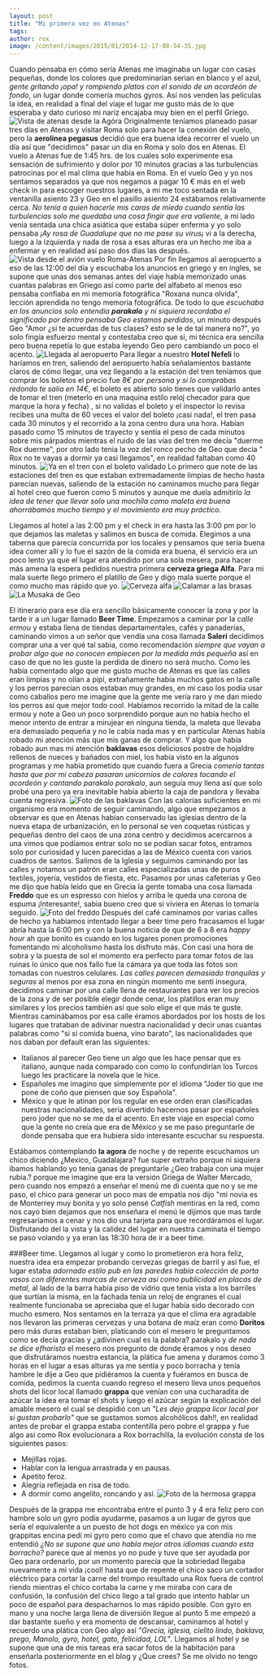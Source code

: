 ```yaml
---
layout: post
title: "Mi primera vez en Atenas"
tags: 
author: rox
image: /content/images/2015/01/2014-12-17-08-54-35.jpg
---
```

Cuando pensaba en cómo sería Atenas me imaginaba un lugar con casas pequeñas, donde los colores que predominarían serian en blanco y el azul, *gente gritando ¡opa! y rompiendo platos con el sonido de un acordeón de fondo*, un lugar donde comería muchos gyros. Así nos venden las películas la idea, en realidad a final del viaje el lugar me gusto más de lo que esperaba y dato curioso mi nariz encajaba muy bien en el perfil Griego.
![Vista de atenas desde la Agóra](/content/images/2015/01/2014-12-17-09-01-55.jpg)
Originalmente teníamos planeado pasar tres días en Atenas y visitar Roma solo para hacer la conexión del vuelo, pero la **aerolínea  pegasus** decidió que era buena idea recorrer el vuelo un día así que "decidimos" pasar un día en Roma y solo dos en Atenas. El vuelo a Atenas fue de 1:45 hrs. de los cuales solo experimente esa sensación de sufrimiento y dolor por 10 minutos gracias a las turbulencias patrocinas por el mal clima que había en Roma. En el vuelo Geo y yo nos sentamos separados  ya que nos negamos a pagar 10 € más en el web check in para escoger nuestros lugares, a mi me toco sentada en la ventanilla asiento 23 y  Geo en el pasillo asiento 24 estábamos relativamente cerca. *No tenía a quien hacerle mis caras de miedo cuando sentía las turbulencias solo me quedaba una cosa fingir que era valiente*, a mi lado venia sentada una chica asiática que estaba súper enferma y yo solo pensaba *¡Ay rosa de Guadalupe que no me pase su virus¡* vi a la derecha, luego a la izquierda y nada de rosa a esas alturas era un hecho me iba a enfermar y en realidad así paso dos días las después.
![Vista desde el avión vuelo Roma-Atenas](/content/images/2015/01/2014-12-16-09-34-38.jpg)
Por fin llegamos al aeropuerto a eso de las 12:00 del día y escuchaba los anuncios en griego y en ingles, se supone que unas dos semanas antes del viaje había memorizado unas cuantas palabras en Griego así como parte del alfabeto al menos eso pensaba confiaba en mi memoria fotográfica "Roxana nunca olvida", lección aprendida no tengo memoria fotográfica. De todo lo que *escuchaba en los anuncios solo entendía **parakalo** y ni siquiera recordaba el significado por dentro pensaba Geo estamos perdidos*, un minuto después Geo "Amor ¿si te acuerdas de tus clases? esto se le de tal manera no?", yo solo fingía esfuerzo mental y contestaba creo que sí, mi técnica era sencilla pero buena repetía lo que estaba leyendo Geo pero cambiando un poco el acento.
![Llegada al aeropuerto](/content/images/2015/01/2014-12-16-12-34-22.jpg)
Para llegar a nuestro **Hotel Nefeli** lo haríamos en tren, saliendo del aeropuerto había señalamientos bastante claros de cómo llegar, una vez llegando a la estación del tren teníamos que comprar los boletos el precio fue *8€ por persona y si lo comprabas redondo te salía en 14€*, el boleto es abierto solo tienes que validarlo antes de tomar el tren (meterlo en una maquina estilo reloj checador para que marque la hora y fecha) , si no validas el boleto y el inspector lo revisa recibes una multa de 60 veces el valor del boleto ¡casi nada!, el tren pasa cada 30 minutos y el recorrido a la zona centro dura una hora. Habían pasado como 15 minutos de trayecto y sentía el peso de cada minutos sobre mis párpados mientras el ruido de las vías del tren me decía "duerme Rox duerme", por otro lado tenia la voz del ronco pecho de Geo que decía " Rox no te vayas a dormir ya casi llegamos", en realidad faltaban como 40 minutos.
![Ya en el tren con el boleto validado](/content/images/2015/01/2014-12-16-13-01-46-1.jpg)
Lo primero que note de las estaciones del tren es que estaban extremadamente limpias de hecho hasta parecían nuevas, saliendo de la estación no caminamos mucho para llegar al hotel creo que fueron como 5 minutos y aunque me duela admitirlo *la idea de tener que llevar solo una mochila como maleta era buena ahorrábamos mucho tiempo y el movimiento era muy práctico.*

Llegamos al hotel a las 2:00 pm y el check in era hasta las 3:00 pm por lo que dejamos las maletas y salimos en busca de comida. Elegimos a una taberna que parecía concurrida por los locales y pensamos que sería buena idea comer allí y lo fue el sazón de la comida era buena, él servicio era un poco lento ya que el lugar era atendido por una sola mesera, para hacer más amena la espera pedidos nuestra primera **cerveza griega Alfa**. Para mi mala suerte llego primero el platillo de Geo y digo mala suerte  porque el como mucho mas rápido que yo.
![Cerveza alfa](/content/images/2015/01/2014-12-16-14-14-02.jpg)
![Calamar a las brasas ](/content/images/2015/01/2014-12-16-14-35-33.jpg)
![La Musaka de Geo](/content/images/2015/01/2014-12-16-14-22-02.jpg)

El itinerario para ese día era sencillo básicamente conocer la zona y por la tarde ir a un lugar llamado **Beer Time**. Empezamos a caminar por la *calle ermou* y estaba llena de tiendas departamentales, cafés y panaderías, caminando vimos a un señor que vendía una cosa llamada **Saleri** decidimos comprar una a ver qué tal sabia, como recomendación *siempre que vayan a probar algo que no conocen empiecen por la medida más pequeña* así en caso de que no les guste la perdida de dinero no será mucho. Como les había comentado algo que me gusto mucho de Atenas es que las calles eran limpias y no olían a pipi, extrañamente había muchos gatos en la calle y los perros parecían osos estaban muy grandes, en mi caso los podía usar como caballos pero me imagine que la gente me vería raro  y me dan miedo los perros así que mejor todo cool.
Habíamos recorrido la mitad de la calle ermou y note a Geo un poco sorprendido porque aun no había hecho el menor intento de entrar a mirujear en ninguna tienda, la maleta que llevaba era demasiado pequeña y no le cabía nada mas y en particular Atenas había robado mi atención más que mis ganas de comprar. Y algo que había robado aun mas mi atención **baklavas** esos deliciosos postre de hojaldre rellenos de nueces y bañados con miel, los había visto en la algunos programas y me había prometido que cuando fuera a Grecia *comería tantas hasta que por mi cabeza pasaran unicornios de colores tocando el acordeón y cantando parakalo parakalo*, aun seguía muy llena así que solo probé una pero ya era inevitable había abierto la caja de pandora y llevaba cuenta regresiva.
![Foto de las baklavas](/content/images/2015/01/2014-12-17-11-39-28.jpg)
Con las calorías suficientes en mi organismo era momento de seguir caminando, algo que empezamos a observar es que en Atenas habían conservado las iglesias dentro de la nueva etapa de urbanización, en lo personal se ven coquetas rústicas y pequeñas dentro del caos de una zona centro y decidimos acercarnos a una vimos que podíamos entrar solo no se podían sacar fotos, entramos solo por curiosidad y lucen parecidas a las de México cuenta con varios cuadros de santos. Salimos de la Iglesia y seguimos caminando por las calles y notamos un patrón eran calles especializadas unas de puros textiles, joyería, vestidos de fiesta, etc. 
Pasamos por unas cafeterías y Geo me dijo que había leído que en Grecia la gente tomaba una cosa llamada **Freddo** que es un espresso con hielos y arriba le queda una corona de espuma ¡Interesante!, sabia bueno creo que si viviera en Atenas lo tomaría seguido.
![Foto del freddo](/content/images/2015/01/2014-12-16-16-33-53.jpg)
Después del café caminamos por varias calles de hecho ya habíamos intentado llegar a beer time pero fracasamos el lugar abría hasta la 6:00 pm y con la buena noticia de que de 6 a 8 era *happy hour* ah que bonito es cuando en los lugares ponen promociones fomentando mi alcoholismo hasta los disfruto más.
Con casi una hora de sobra y la puesta de sol el momento era perfecto para tomar fotos de las ruinas lo único que nos fallo fue la cámara ya que toda las fotos son tomadas con nuestros celulares. *Las calles parecen demasiado tranquilas y seguras* al menos por esa zona en ningún momento me sentí insegura, decidimos caminar por una calle llena de restaurantes para ver los precios de la zona y de ser posible elegir donde cenar, los platillos eran muy similares y los precios también así que solo elige el que más te guste. Mientras caminábamos por esa calle éramos abordados por los hosts de los lugares que trataban de adivinar nuestra nacionalidad y decir unas cuantas palabras como "si si comida buena, vino barato", las nacionalidades que nos daban por default eran las siguientes:

* Italianos al parecer Geo tiene un algo que les hace pensar que es italiano, aunque nada comparado con como lo confundirían  los Turcos luego les practicare la novela que le hice.
* Españoles me imagino que simplemente por el idioma "Joder tio que me pone de coño que piensen que soy Española".
* México y que le atinan por los regular en ese orden eran clasificadas nuestras nacionalidades, seria divertido hacernos pasar por españoles pero joder que no se me da el acento. En este viaje en especial como que la gente no creía que era de México y se me paso preguntarle de donde pensaba que era hubiera sido interesante escuchar su respuesta. 

Estábamos contemplando **la agora** de noche y de repente escuchamos un chico diciendo ¿Mexico, Guadalajara? fue super extraño porque ni siquiera íbamos hablando yo tenia ganas de preguntarle ¿Geo trabaja con una mujer rubia.? porque me imagine que era la versión Griega de Walter Mercado, pero cuando nos empezó a enseñar el menú me di cuenta que no y se me paso, el chico para generar un poco mas de empatía nos dijo "mi novia es de Monterrey muy bonita y yo solo pensé *Catfish* mentiras en la red, como nos cayo bien dejamos que nos enseñara el menú le dijimos que mas tarde regresaríamos a cenar  y nos dio una tarjeta para que recordáramos el lugar. Disfrutando del la vista y la calidez del lugar en nuestra caminata el tiempo se paso volando y ya eran las 18:30 hora de ir a beer time.

###Beer time.
Llegamos al lugar y como lo prometieron era hora feliz, nuestra idea era empezar probando cervezas griegas de barril y así fue, el lugar estaba *adornado estilo pub en las paredes había colección de porta vasos con diferentes marcas de cerveza así como publicidad en placas de metal*, al lado de la barra había piso de vidrio que tenia vista a los barriles que surtían la misma, en la fachada tenía un reloj de engranes el cual realmente funcionaba se apreciaba que el lugar había sido decorado con mucho esmero. Nos sentamos en la terraza ya que el clima era agradable nos llevaron las primeras cervezas y una botana de maíz eran como **Doritos** pero más duras estaban bien, platicando con el mesero le preguntamos como se decía gracias y ¿adivinen cual es la palabra? parakalo y *de nada se dice efharisto* el mesero nos pregunto de donde éramos y nos deseo que disfrutáramos nuestra estancia, la plática fue amena y duramos como 3 horas en el lugar a esas alturas ya me sentía y poco borracha y tenía hambre le dije a Geo que pidiéramos la cuenta y fuéramos en busca de comida, pedimos la cuenta cuando regreso el mesero lleva unos pequeños shots del licor local llamado **grappa** que venían con una cucharadita de azúcar la idea era tomar el shots y luego el azúcar según la explicación del amable mesero el cual se despidió con un *"Les dejo grappa licor local por si gustan probarlo"* que se gustamos somos alcohólicos dah!!, en realidad antes de probar el grappa estaba contentilla pero pobre el grappa y fue algo así como Rox evolucionara a Rox borrachilla, la evolución consta de los siguientes pasos:

* Mejillas rojas.
* Hablar con la lengua arrastrada y en pausas.
* Apetito feroz.
* Alegría reflejada en risa de todo.
* A dormir como angelito, roncando y así.
![Foto de la hermosa grappa](/content/images/2015/01/2014-12-16-20-21-45.jpg)

Después de la grappa me encontraba entre el punto 3 y 4 era feliz pero con hambre solo un gyro podía ayudarme, pasamos a un lugar de gyros que sería el equivalente a un puesto de hot dogs en méxico ya con mis grappitas encina pedí mi gyro pero como que el chavo que atendía no me entendió *¿No se supone que uno habla mejor otros idiomas cuando esta borracho?* parece que al menos yo no pude y tuve que ser ayudada por Geo para ordenarlo, por un momento parecía que la sobriedad llegaba nuevamente a mi vida ¡cool! hasta que de repente el chico saco un cortador eléctrico para cortar la carne del trompo resultado una Rox fuera de control riendo mientras el chico cortaba la carne y me miraba con cara de confusión, la confusión del chico llego a tal grado que intento hablar un poco de español para despacharnos lo mas rápido posible. Con gyro en mano y una noche larga llena de diversión llegue al punto 5 me empezó a dar bastante sueño y era momento de descansar, caminamos al hotel y recuerdo una plática con Geo algo así *"Grecia, iglesia, cielito lindo, baklava, prego, Manolo, gyro, hotel, gato, felicidad, LOL"*. Llegamos al hotel y se supone que una de mis tareas era sacar fotos de la habitación para enseñarla posteriormente en el blog y ¿Que crees? Se me olvido no tengo fotos.

